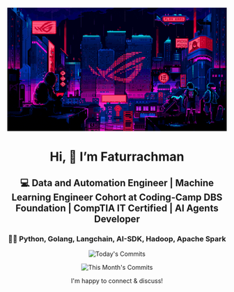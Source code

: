 <div align="center">
  
  ![Banner GIF](images/desktop-neon-gaming.gif)

  # Hi, 👋 I’m Faturrachman

  ## 💻 Data and Automation Engineer | Machine Learning Engineer Cohort at Coding-Camp DBS Foundation | CompTIA IT Certified | AI Agents Developer

  ### 👩‍💻 Python, Golang, Langchain, AI-SDK, Hadoop, Apache Spark

  <!-- TODAY_COMMITS: X -->
  ![Today's Commits](https://img.shields.io/badge/Today's%20Commits-X-blue)
  <!-- MONTH_COMMITS: Y -->
  ![This Month's Commits](https://img.shields.io/badge/This%20Month's%20Commits-Y-blue)

  I'm happy to connect & discuss!
</div>
